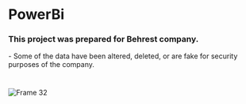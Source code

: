 # PowerBi



 
<h3 align="left">This project was prepared for Behrest company.</h3>
- Some of the data have been altered, deleted, or are fake for security purposes of the company.

#
![Frame 32](https://github.com/Abbas-Asq/PowerBi/assets/23266014/d36a01ca-c795-4138-9158-08e7ec8de178)

#
